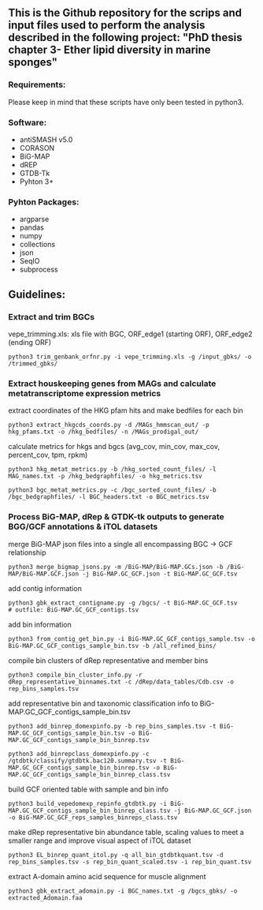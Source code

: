 ## This is the Github repository for the scrips and input files used to perform the analysis described in the following project: "PhD thesis chapter 3- Ether lipid diversity in marine sponges"

### Requirements:

Please keep in mind that these scripts have only been tested in python3.

### Software:

- antiSMASH v5.0
- CORASON
- BiG-MAP
- dREP
- GTDB-Tk
- Pyhton 3+

### Pyhton Packages:

- argparse
- pandas
- numpy
- collections
- json
- SeqIO
- subprocess


## Guidelines:

### Extract and trim BGCs
vepe_trimming.xls: xls file with BGC, ORF_edge1 (starting ORF), ORF_edge2 (ending ORF)
```
python3 trim_genbank_orfnr.py -i vepe_trimming.xls -g /input_gbks/ -o /trimmed_gbks/
```


### Extract houskeeping genes from MAGs and calculate metatranscriptome expression metrics

extract coordinates of the HKG pfam hits and make bedfiles for each bin
```
python3 extract_hkgcds_coords.py -d /MAGs_hmmscan_out/ -p hkg_pfams.txt -o /hkg_bedfiles/ -n /MAGs_prodigal_out/
```

calculate metrics for hkgs and bgcs (avg_cov, min_cov, max_cov, percent_cov, tpm, rpkm)
```
python3 hkg_metat_metrics.py -b /hkg_sorted_count_files/ -l MAG_names.txt -p /hkg_bedgraphfiles/ -o hkg_metrics.tsv
```
```
python3 bgc_metat_metrics.py -c /bgc_sorted_count_files/ -b /bgc_bedgraphfiles/ -l BGC_headers.txt -o BGC_metrics.tsv
```

### Process BiG-MAP, dRep & GTDK-tk outputs to generate BGG/GCF annotations & iTOL datasets

merge BiG-MAP json files into a single all encompassing BGC -> GCF relationship
```
python3 merge_bigmap_jsons.py -m /BiG-MAP/BiG-MAP.GCs.json -b /BiG-MAP/BiG-MAP.GCF.json -j BiG-MAP.GC_GCF.json -t BiG-MAP.GC_GCF.tsv
```

add contig information
```
python3 gbk_extract_contigname.py -g /bgcs/ -t BiG-MAP.GC_GCF.tsv
# outfile: BiG-MAP.GC_GCF_contigs.tsv
```

add bin information
```
python3 from_contig_get_bin.py -i BiG-MAP.GC_GCF_contigs_sample.tsv -o BiG-MAP.GC_GCF_contigs_sample_bin.tsv -b /all_refined_bins/
```

compile bin clusters of dRep representative and member bins
```
python3 compile_bin_cluster_info.py -r dRep_representative_binnames.txt -c /dRep/data_tables/Cdb.csv -o rep_bins_samples.tsv
```

add representative bin and taxonomic classification info to  BiG-MAP.GC_GCF_contigs_sample_bin.tsv
```
python3 add_binrep_domexpinfo.py -b rep_bins_samples.tsv -t BiG-MAP.GC_GCF_contigs_sample_bin.tsv -o BiG-MAP.GC_GCF_contigs_sample_bin_binrep.tsv
```
```
python3 add_binrepclass_domexpinfo.py -c /gtdbtk/classify/gtdbtk.bac120.summary.tsv -t BiG-MAP.GC_GCF_contigs_sample_bin_binrep.tsv -o BiG-MAP.GC_GCF_contigs_sample_bin_binrep_class.tsv
```

build GCF oriented table with sample and bin info
```
python3 build_vepedomexp_repinfo_gtdbtk.py -i BiG-MAP.GC_GCF_contigs_sample_bin_binrep_class.tsv -j BiG-MAP.GC_GCF.json -o BiG-MAP.GC_GCF_reps_samples_binreps_class.tsv
```

make dRep representative bin abundance table, scaling values to meet a smaller range and improve visual aspect of iTOL dataset
```
python3 EL_binrep_quant_itol.py -q all_bin_gtdbtkquant.tsv -d rep_bins_samples.tsv -s rep_bin_quant_scaled.tsv -i rep_bin_quant.tsv
```

extract A-domain amino acid sequence for muscle alignment
```
python3 gbk_extract_adomain.py -i BGC_names.txt -g /bgcs_gbks/ -o extracted_Adomain.faa
```

